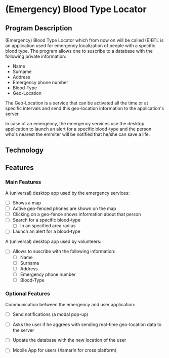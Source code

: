 # (Emergency) Blood Type Locator

## Program Description
(Emergency) Blood Type Locator which from now on will be called (E)BTL is an application used for emergency localization of people with a specific blood type.
The program allows one to suscribe to a database with the following private information:
* Name
* Surname
* Address
* Emergency phone number
* Blood-Type
* Geo-Location

The Geo-Location is a service that can be activated all the time or at specific intervals and send this geo-location information to the application's server.

In case of an emergency, the emergency services use the desktop application to launch an alert for a specific blood-type and the person who's nearest the emmiter will be notified that he/she can save a life.

## Technology

## Features
### Main Features

A (universal) desktop app used by the emergency services:
* [ ]  Shows a map
* [ ]  Active geo-fenced phones are shown on the map
* [ ]  Clicking on a geo-fence shows information about that person
* [ ]  Search for a specific blood-type
     * [ ] In an specified area radius
* [ ]  Launch an alert for a blood-type

A (universal) desktop app used by volunteers:
* [ ] Allows to suscribe with the following information:
    * [ ] Name
    * [ ] Surname
    * [ ] Address
    * [ ] Emergency phone number
    * [ ] Blood-Type 

### Optional Features

Communication between the emergency and user application:
* [ ] Send notifications (a modal pop-up)
* [ ] Asks the user if he aggrees with sending real-time geo-location data to the server
* [ ] Update the database with the new location of the user    
* [ ] Mobile App for users (Xamarin for cross platform)

